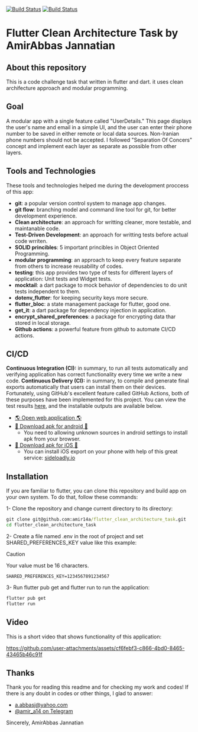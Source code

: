 <a href="https://github.com/amir14a/flutter_clean_architecture_task/actions"><img src="https://github.com/amir14a/flutter_clean_architecture_task/actions/workflows/ci_actions.yml/badge.svg" alt="Build Status"></a> <a href="https://github.com/amir14a/flutter_clean_architecture_task/actions"><img src="https://github.com/amir14a/flutter_clean_architecture_task/actions/workflows/cd_actions.yml/badge.svg" alt="Build Status"></a>
# Flutter Clean Architecture Task by AmirAbbas Jannatian

## About this repository

This is a code challenge task that written in flutter and dart. it uses clean archifecture approach and modular programming.

## Goal
A modular app with a single feature called "UserDetails." This page displays the user's name and email in a simple UI, and the user can enter their phone number to be saved in either remote or local data sources. Non-Iranian phone numbers should not be accepted.
I followed "Separation Of Concers" concept and implement each layer as separate as possible from other layers.

## Tools and Technologies

These tools and technologies helped me during the development proccess of this app:
- **git**: a popular version control system to manage app changes.
- **git flow**: branching model and command line tool for git, for better development experience.
- **Clean architecture**: an approach for writting cleaner, more testable, and maintanable code.
- **Test-Driven Development**: an approach for writting tests before actual code wrriten.
- **SOLID princibles**: 5 important princibles in Object Oriented Programming.
- **modular programming**: an approach to keep every feature separate from others to increase reusability of codes.
- **testing**: this app provides two type of tests for different layers of application: Unit tests and Widget tests.
- **mocktail**: a dart package to mock behavior of dependencies to do unit tests independent to them.
- **dotenv_flutter**: for keeping security keys more secure.
- **flutter_bloc**: a state management package for flutter, good one.
- **get_it**: a dart package for dependency injection in application.
- **encrypt_shared_preferences**: a package for encrypting data thar stored in local storage.
- **Github actions**: a powerful feature from github to automate CI/CD actions.

## CI/CD

**Continuous Integration (CI):** in summary, to run all tests automatically and verifying application has correct functionality every time we write a new code.
**Continuous Delivery (CI):** in summary, to compile and generate final exports automatically that users can install them on their devices.
Fortunately, using GitHub's excellent feature called GitHub Actions, both of these purposes have been implemented for this project. You can view the test results [here](https://github.com/amir14a/flutter_clean_architecture_task/actions/workflows/cd_actions.yml), and the installable outputs are available below.

- [🌎 Open web application 🌎](https://amir14a.github.io/flutter_clean_architecture_task/)
- [🤖 Download apk for android 🤖](https://github.com/amir14a/flutter_clean_architecture_task/releases/latest)
  * You need to allowing unknown sources in android settings to install apk from your browser.
- [📱 Download apk for iOS 📱](https://github.com/amir14a/flutter_clean_architecture_task/releases/latest)
  * You can install iOS export on your phone with help of this great service: [sideloadly.io](https://sideloadly.io)

## Installation

If you are familiar to flutter, you can clone this repository and build app on your own system.
To do that, follow these commands:

1- Clone the repository and change current directory to its directory:
```cmd
git clone git@github.com:amir14a/flutter_clean_architecture_task.git
cd flutter_clean_architecture_task
```
2- Create a file named .env in the root of project and set SHARED_PREFERENCES_KEY value like this example:
> [!CAUTION]
> Your value must be 16 characters.

```.env
SHARED_PREFERENCES_KEY=1234567891234567
```

3- Run flutter pub get and flutter run to run the application:
```cmd
flutter pub get
flutter run
```

## Video

This is a short video that shows functionality of this application:


https://github.com/user-attachments/assets/cf6febf3-c866-4bd0-8465-43465b46c91f


## Thanks

Thank you for reading this readme and for checking my work and codes! If there is any doubt in codes
or other things, I glad to answer:

- [a.abbasj@yahoo.com](mailto:a.abbasj@yahoo.com)
- [@amir_a14 on Telegram](https://t.me/amir_a14)

Sincerely,
  AmirAbbas Jannatian
